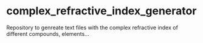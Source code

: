 # complex_refractive_index_generator
Repository to genreate text files with the complex refractive index of different compounds, elements...
